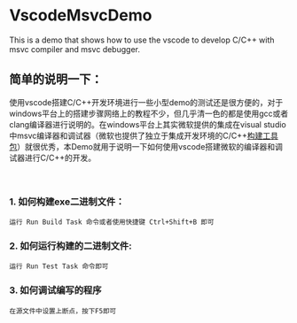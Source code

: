 # VscodeMsvcDemo
This is a demo that shows how to use the vscode to develop C/C++ with msvc compiler and msvc debugger.

## 简单的说明一下：
使用vscode搭建C/C++开发环境进行一些小型demo的测试还是很方便的，对于windows平台上的搭建步骤网络上的教程不少，但几乎清一色的都是使用gcc或者clang编译器进行说明的。在windows平台上其实微软提供的集成在visual studio中msvc编译器和调试器（微软也提供了独立于集成开发环境的C/C++[构建工具包](http://landinghub.visualstudio.com/visual-cpp-build-tools)）就很优秀，本Demo就用于说明一下如何使用vscode搭建微软的编译器和调试器进行C/C++的开发。
<br/>
<br/>
<br/>
### 1. 如何构建exe二进制文件：
~~~
运行 Run Build Task 命令或者使用快捷键 Ctrl+Shift+B 即可
~~~
### 2. 如何运行构建的二进制文件:
~~~
运行 Run Test Task 命令即可
~~~
### 3. 如何调试编写的程序
~~~
在源文件中设置上断点，按下F5即可
~~~
